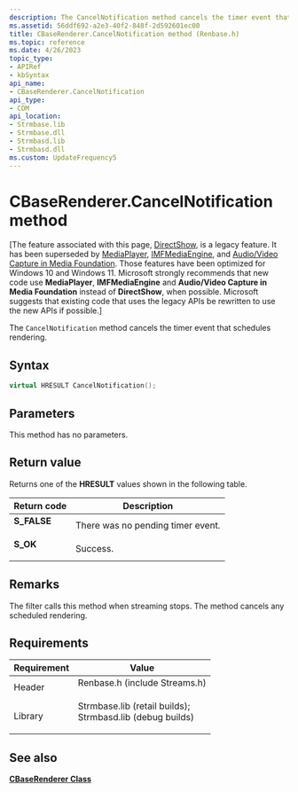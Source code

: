 ```yaml
---
description: The CancelNotification method cancels the timer event that schedules rendering.
ms.assetid: 56ddf692-a2e3-40f2-848f-2d592601ec00
title: CBaseRenderer.CancelNotification method (Renbase.h)
ms.topic: reference
ms.date: 4/26/2023
topic_type: 
- APIRef
- kbSyntax
api_name: 
- CBaseRenderer.CancelNotification
api_type: 
- COM
api_location: 
- Strmbase.lib
- Strmbase.dll
- Strmbasd.lib
- Strmbasd.dll
ms.custom: UpdateFrequency5
---
```


# CBaseRenderer.CancelNotification method

\[The feature associated with this page, [DirectShow](/windows/win32/directshow/directshow), is a legacy feature. It has been superseded by [MediaPlayer](/uwp/api/Windows.Media.Playback.MediaPlayer), [IMFMediaEngine](/windows/win32/api/mfmediaengine/nn-mfmediaengine-imfmediaengine), and [Audio/Video Capture in Media Foundation](windows/win32/medfound/audio-video-capture-in-media-foundation). Those features have been optimized for Windows 10 and Windows 11. Microsoft strongly recommends that new code use **MediaPlayer**, **IMFMediaEngine** and **Audio/Video Capture in Media Foundation** instead of **DirectShow**, when possible. Microsoft suggests that existing code that uses the legacy APIs be rewritten to use the new APIs if possible.\]

The `CancelNotification` method cancels the timer event that schedules rendering.

## Syntax


```C++
virtual HRESULT CancelNotification();
```



## Parameters

This method has no parameters.

## Return value

Returns one of the **HRESULT** values shown in the following table.



| Return code                                                                             | Description                                  |
|-----------------------------------------------------------------------------------------|----------------------------------------------|
| <dl> <dt>**S\_FALSE**</dt> </dl> | There was no pending timer event.<br/> |
| <dl> <dt>**S\_OK**</dt> </dl>    | Success.<br/>                          |



 

## Remarks

The filter calls this method when streaming stops. The method cancels any scheduled rendering.

## Requirements



| Requirement | Value |
|--------------------|--------------------------------------------------------------------------------------------------------------------------------------------------------------------------------------------|
| Header<br/>  | <dl> <dt>Renbase.h (include Streams.h)</dt> </dl>                                                                                   |
| Library<br/> | <dl> <dt>Strmbase.lib (retail builds); </dt> <dt>Strmbasd.lib (debug builds)</dt> </dl> |



## See also

<dl> <dt>

[**CBaseRenderer Class**](cbaserenderer.md)
</dt> </dl>

 

 





